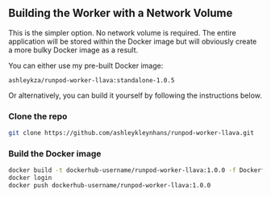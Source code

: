 ## Building the Worker with a Network Volume

This is the simpler option.  No network volume is required.
The entire application will be stored within the Docker image
but will obviously create a more bulky Docker image as a result.

You can either use my pre-built Docker image:
```
ashleykza/runpod-worker-llava:standalone-1.0.5
```

Or alternatively, you can build it yourself by following the
instructions below.

### Clone the repo

```bash
git clone https://github.com/ashleykleynhans/runpod-worker-llava.git
```

### Build the Docker image

```bash
docker build -t dockerhub-username/runpod-worker-llava:1.0.0 -f Dockerfile.Standalone .
docker login
docker push dockerhub-username/runpod-worker-llava:1.0.0
```
